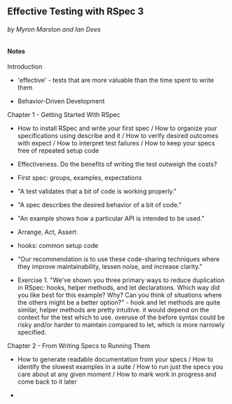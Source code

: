 ## Effective Testing with RSpec 3
###### by Myron Marston and Ian Dees

#### Notes

Introduction

* 'effective' - tests that are more valuable than the time spent to write them

* Behavior-Driven Development

Chapter 1 - Getting Started With RSpec

* How to install RSpec and write your first spec / How to organize your specifications using describe and it / How to verify desired outcomes with expect / How to interpret test failures / How to keep your specs free of repeated setup code

* Effectiveness. Do the benefits of writing the test outweigh the costs?

* First spec: groups, examples, expectations

* "A test validates that a bit of code is working properly."

* "A spec describes the desired behavior of a bit of code."

* "An example shows how a particular API is intended to be used."

* Arrange, Act, Assert

* hooks: common setup code

* "Our recommendation is to use these code-sharing techniques where they improve maintainability, lessen noise, and increase clarity."

* Exercise 1. "We've shown you three primary ways to reduce duplication in RSpec: hooks, helper methods, and let declarations. Which way did you like best for this example? Why? Can you think of situations where the others might be a better option?" - hook and let methods are quite similar, helper methods are pretty intuitive. it would depend on the context for the test which to use. overuse of the before syntax could be risky and/or harder to maintain compared to let, which is more narrowly specified.

Chapter 2 - From Writing Specs to Running Them

* How to generate readable documentation from your specs / How to identify the slowest examples in a suite / How to run just the specs you care about at any given moment / How to mark work in progress and come back to it later

* 
